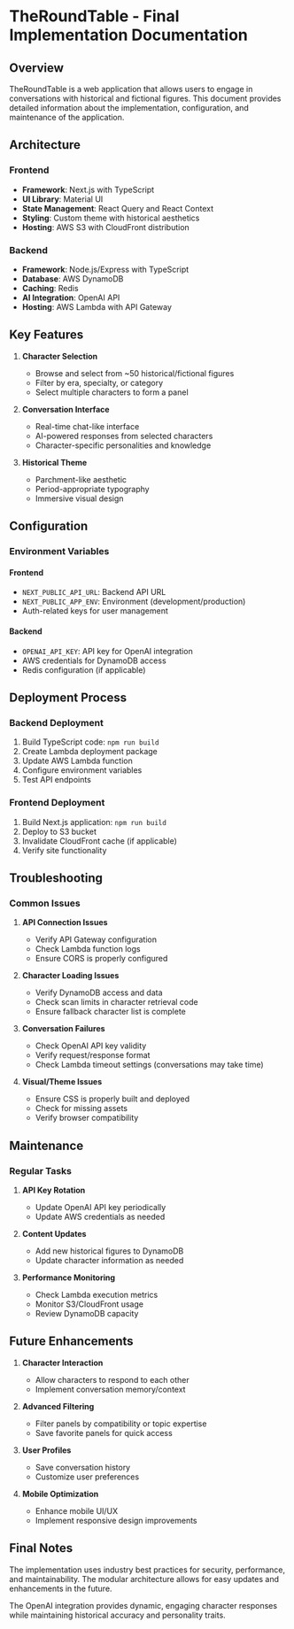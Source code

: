 # TheRoundTable - Final Implementation Documentation

## Overview

TheRoundTable is a web application that allows users to engage in conversations with historical and fictional figures. This document provides detailed information about the implementation, configuration, and maintenance of the application.

## Architecture

### Frontend
- **Framework**: Next.js with TypeScript
- **UI Library**: Material UI
- **State Management**: React Query and React Context
- **Styling**: Custom theme with historical aesthetics
- **Hosting**: AWS S3 with CloudFront distribution

### Backend
- **Framework**: Node.js/Express with TypeScript
- **Database**: AWS DynamoDB
- **Caching**: Redis
- **AI Integration**: OpenAI API
- **Hosting**: AWS Lambda with API Gateway

## Key Features

1. **Character Selection**
   - Browse and select from ~50 historical/fictional figures
   - Filter by era, specialty, or category
   - Select multiple characters to form a panel

2. **Conversation Interface**
   - Real-time chat-like interface
   - AI-powered responses from selected characters
   - Character-specific personalities and knowledge

3. **Historical Theme**
   - Parchment-like aesthetic
   - Period-appropriate typography
   - Immersive visual design

## Configuration

### Environment Variables

#### Frontend
- `NEXT_PUBLIC_API_URL`: Backend API URL
- `NEXT_PUBLIC_APP_ENV`: Environment (development/production)
- Auth-related keys for user management

#### Backend
- `OPENAI_API_KEY`: API key for OpenAI integration
- AWS credentials for DynamoDB access
- Redis configuration (if applicable)

## Deployment Process

### Backend Deployment
1. Build TypeScript code: `npm run build`
2. Create Lambda deployment package
3. Update AWS Lambda function
4. Configure environment variables
5. Test API endpoints

### Frontend Deployment
1. Build Next.js application: `npm run build`
2. Deploy to S3 bucket
3. Invalidate CloudFront cache (if applicable)
4. Verify site functionality

## Troubleshooting

### Common Issues

1. **API Connection Issues**
   - Verify API Gateway configuration
   - Check Lambda function logs
   - Ensure CORS is properly configured

2. **Character Loading Issues**
   - Verify DynamoDB access and data
   - Check scan limits in character retrieval code
   - Ensure fallback character list is complete

3. **Conversation Failures**
   - Check OpenAI API key validity
   - Verify request/response format
   - Check Lambda timeout settings (conversations may take time)

4. **Visual/Theme Issues**
   - Ensure CSS is properly built and deployed
   - Check for missing assets
   - Verify browser compatibility

## Maintenance

### Regular Tasks

1. **API Key Rotation**
   - Update OpenAI API key periodically
   - Update AWS credentials as needed

2. **Content Updates**
   - Add new historical figures to DynamoDB
   - Update character information as needed

3. **Performance Monitoring**
   - Check Lambda execution metrics
   - Monitor S3/CloudFront usage
   - Review DynamoDB capacity

## Future Enhancements

1. **Character Interaction**
   - Allow characters to respond to each other
   - Implement conversation memory/context

2. **Advanced Filtering**
   - Filter panels by compatibility or topic expertise
   - Save favorite panels for quick access

3. **User Profiles**
   - Save conversation history
   - Customize user preferences

4. **Mobile Optimization**
   - Enhance mobile UI/UX
   - Implement responsive design improvements

## Final Notes

The implementation uses industry best practices for security, performance, and maintainability. The modular architecture allows for easy updates and enhancements in the future.

The OpenAI integration provides dynamic, engaging character responses while maintaining historical accuracy and personality traits.
